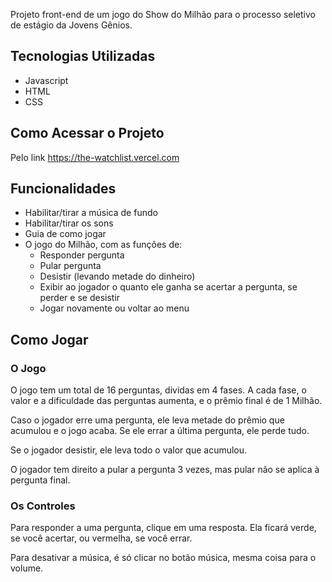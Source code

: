 Projeto front-end de um jogo do Show do Milhão para o processo seletivo de estágio da Jovens Gênios.

## Tecnologias Utilizadas
* Javascript
* HTML
* CSS

## Como Acessar o Projeto
Pelo link https://the-watchlist.vercel.com

## Funcionalidades
* Habilitar/tirar a música de fundo
* Habilitar/tirar os sons
* Guia de como jogar
* O jogo do Milhão, com as funções de:
  * Responder pergunta
  * Pular pergunta
  * Desistir (levando metade do dinheiro)
  * Exibir ao jogador o quanto ele ganha se acertar a pergunta, se perder e se desistir
  * Jogar novamente ou voltar ao menu 

## Como Jogar

### O Jogo

O jogo tem um total de 16 perguntas, dividas em 4 fases. A cada fase, o valor e a dificuldade das perguntas aumenta, e o prêmio final é de 1 Milhão.

Caso o jogador erre uma pergunta, ele leva metade do prêmio que acumulou e o jogo acaba. Se ele errar a última pergunta, ele perde tudo.

Se o jogador desistir, ele leva todo o valor que acumulou.

O jogador tem direito a pular a pergunta 3 vezes, mas pular não se aplica à pergunta final.

### Os Controles
Para responder a uma pergunta, clique em uma resposta. Ela ficará verde, se você acertar, ou vermelha, se você errar.

Para desativar a música, é só clicar no botão música, mesma coisa para o volume.

